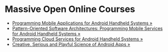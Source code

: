 Massive Open Online Courses
===========================

* [Programming Mobile Applications for Android Handheld Systems &raquo;](https://www.coursera.org/course/android)
* [Pattern-Oriented Software Architectures: Programming Mobile Services for Android Handheld Systems &raquo;](https://www.coursera.org/course/posa)
* [Programming Cloud Services for Android Handheld Systems &raquo;](https://www.coursera.org/course/mobilecloud)
* [Creative, Serious and Playful Science of Android Apps &raquo;](https://www.coursera.org/course/androidapps101)
